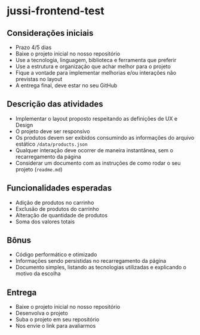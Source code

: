 # jussi-frontend-test

## Considerações iniciais

* Prazo 4/5 dias
* Baixe o projeto inicial no nosso repositório
* Use a tecnologia, linguagem, biblioteca e ferramenta que preferir
* Use a estrutura e organização que achar melhor para o projeto
* Fique a vontade para implementar melhorias e/ou interações não previstas no layout
* A entrega final, deve estar no seu GitHub

## Descrição das atividades

* Implementar o layout proposto respeitando as definições de UX e Design
* O projeto deve ser responsivo
* Os produtos devem ser exibidos consumindo as informações do arquivo estático `/data/products.json`
* Qualquer interação deve ocorrer de maneira instantânea, sem o recarregamento da página
* Considerar um documento com as instruções de como rodar o seu projeto (`readme.md`)

## Funcionalidades esperadas
* Adição de produtos no carrinho
* Exclusão de produtos do carrinho
* Alteração de quantidade de produtos
* Soma dos valores totais

## Bônus

* Código performático e otimizado
* Informações sendo persistidas no recarregamento da página
* Documento simples, listando as tecnologias utilizadas e explicando o motivo da escolha


## Entrega
* Baixe o projeto inicial no nosso repositório
* Desenvolva o projeto
* Suba o projeto em seu repositório
* Nos envie o link para avaliarmos